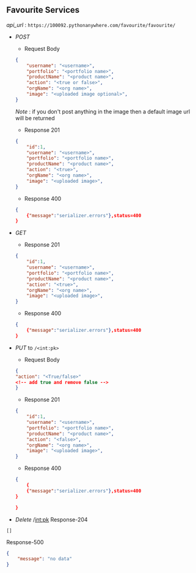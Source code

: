 ## Favourite Services
*api_url* : `https://100092.pythonanywhere.com/favourite/favourite/`

- *POST*

    - Request Body

    ```json
    {
        "username": "<username>",
        "portfolio": "<portfolio name>",
        "productName": "<product name>",
        "action": "<true or false>",
        "orgName": "<org name>",
        "image": "<uploaded image optional>",
    }

    ```
    *Note* : if you don't post anything in the image then a default image url will be returned

    - Response 201

    ```json
    {
        "id":1,
        "username": "<username>",
        "portfolio": "<portfolio name>",
        "productName": "<product name>",
        "action": "<true>",
        "orgName": "<org name>",
        "image": "<uploaded image>",
    }
    ```
    - Response 400

    ```json
    {
        {"message":"serializer.errors"},status=400
    }
    ```
- *GET*

    - Response 201

    ```json
    {
        "id":1,
        "username": "<username>",
        "portfolio": "<portfolio name>",
        "productName": "<product name>",
        "action": "<true>",
        "orgName": "<org name>",
        "image": "<uploaded image>",
    }
    ```

    - Response 400

    ```json
    {
        {"message":"serializer.errors"},status=400
    }
    ```
- *PUT* to `/<int:pk>`
    - Request Body

    ```json
    {
    "action": "<True/false>"
    <!-- add true and remove false -->
    }
    ```

    - Response 201

    ```json
    {
        "id":1,
        "username": "<username>",
        "portfolio": "<portfolio name>",
        "productName": "<product name>",
        "action": "<false>",
        "orgName": "<org name>",
        "image": "<uploaded image>",
    }
    ```

    - Response 400

    ```json
    {
        {
        {"message":"serializer.errors"},status=400
    }

    }
    ```
- *Delete* /<int:pk>
Response-204
```
[]
```
Response-500
```json
{
    "message": "no data"
}
```